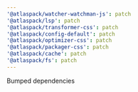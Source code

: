 ```yaml
---
'@atlaspack/watcher-watchman-js': patch
'@atlaspack/lsp': patch
'@atlaspack/transformer-css': patch
'@atlaspack/config-default': patch
'@atlaspack/optimizer-css': patch
'@atlaspack/packager-css': patch
'@atlaspack/cache': patch
'@atlaspack/fs': patch
---
```


Bumped dependencies
